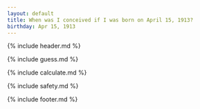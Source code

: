 ```yaml
---
layout: default
title: When was I conceived if I was born on April 15, 1913?
birthday: Apr 15, 1913
---
```


{% include header.md %}

{% include guess.md %}

{% include calculate.md %}

{% include safety.md %}

{% include footer.md %}



